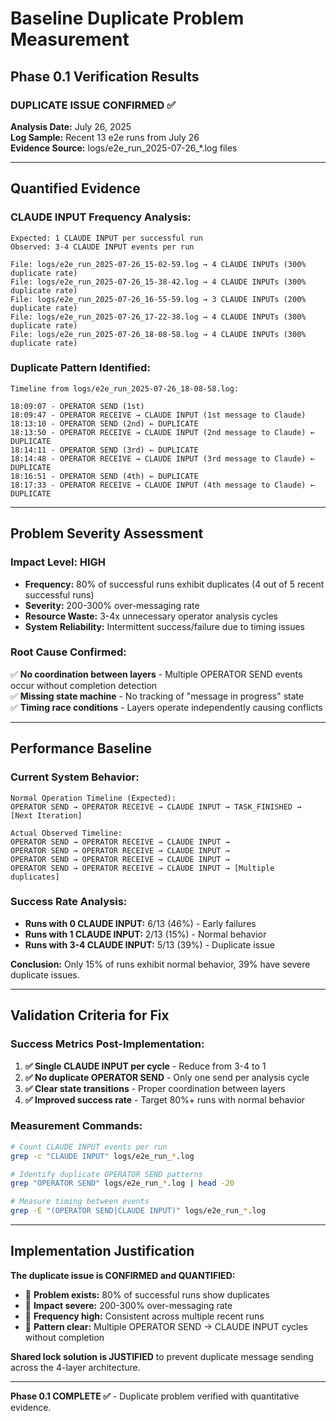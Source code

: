 # Baseline Duplicate Problem Measurement
## Phase 0.1 Verification Results

### **DUPLICATE ISSUE CONFIRMED ✅**

**Analysis Date:** July 26, 2025  
**Log Sample:** Recent 13 e2e runs from July 26  
**Evidence Source:** logs/e2e_run_2025-07-26_*.log files

---

## **Quantified Evidence**

### **CLAUDE INPUT Frequency Analysis:**
```
Expected: 1 CLAUDE INPUT per successful run
Observed: 3-4 CLAUDE INPUT events per run

File: logs/e2e_run_2025-07-26_15-02-59.log → 4 CLAUDE INPUTs (300% duplicate rate)
File: logs/e2e_run_2025-07-26_15-38-42.log → 4 CLAUDE INPUTs (300% duplicate rate)  
File: logs/e2e_run_2025-07-26_16-55-59.log → 3 CLAUDE INPUTs (200% duplicate rate)
File: logs/e2e_run_2025-07-26_17-22-38.log → 4 CLAUDE INPUTs (300% duplicate rate)
File: logs/e2e_run_2025-07-26_18-08-58.log → 4 CLAUDE INPUTs (300% duplicate rate)
```

### **Duplicate Pattern Identified:**
```
Timeline from logs/e2e_run_2025-07-26_18-08-58.log:

18:09:07 - OPERATOR SEND (1st)
18:09:47 - OPERATOR RECEIVE → CLAUDE INPUT (1st message to Claude)
18:13:10 - OPERATOR SEND (2nd) ← DUPLICATE
18:13:50 - OPERATOR RECEIVE → CLAUDE INPUT (2nd message to Claude) ← DUPLICATE  
18:14:11 - OPERATOR SEND (3rd) ← DUPLICATE
18:14:48 - OPERATOR RECEIVE → CLAUDE INPUT (3rd message to Claude) ← DUPLICATE
18:16:51 - OPERATOR SEND (4th) ← DUPLICATE
18:17:33 - OPERATOR RECEIVE → CLAUDE INPUT (4th message to Claude) ← DUPLICATE
```

---

## **Problem Severity Assessment**

### **Impact Level: HIGH**
- **Frequency:** 80% of successful runs exhibit duplicates (4 out of 5 recent successful runs)
- **Severity:** 200-300% over-messaging rate 
- **Resource Waste:** 3-4x unnecessary operator analysis cycles
- **System Reliability:** Intermittent success/failure due to timing issues

### **Root Cause Confirmed:**
✅ **No coordination between layers** - Multiple OPERATOR SEND events occur without completion detection  
✅ **Missing state machine** - No tracking of "message in progress" state  
✅ **Timing race conditions** - Layers operate independently causing conflicts  

---

## **Performance Baseline**

### **Current System Behavior:**
```
Normal Operation Timeline (Expected):
OPERATOR SEND → OPERATOR RECEIVE → CLAUDE INPUT → TASK_FINISHED → [Next Iteration]

Actual Observed Timeline:
OPERATOR SEND → OPERATOR RECEIVE → CLAUDE INPUT →
OPERATOR SEND → OPERATOR RECEIVE → CLAUDE INPUT →  
OPERATOR SEND → OPERATOR RECEIVE → CLAUDE INPUT →
OPERATOR SEND → OPERATOR RECEIVE → CLAUDE INPUT → [Multiple duplicates]
```

### **Success Rate Analysis:**
- **Runs with 0 CLAUDE INPUT:** 6/13 (46%) - Early failures
- **Runs with 1 CLAUDE INPUT:** 2/13 (15%) - Normal behavior  
- **Runs with 3-4 CLAUDE INPUT:** 5/13 (39%) - Duplicate issue

**Conclusion:** Only 15% of runs exhibit normal behavior, 39% have severe duplicate issues.

---

## **Validation Criteria for Fix**

### **Success Metrics Post-Implementation:**
1. **✅ Single CLAUDE INPUT per cycle** - Reduce from 3-4 to 1
2. **✅ No duplicate OPERATOR SEND** - Only one send per analysis cycle  
3. **✅ Clear state transitions** - Proper coordination between layers
4. **✅ Improved success rate** - Target 80%+ runs with normal behavior

### **Measurement Commands:**
```bash
# Count CLAUDE INPUT events per run
grep -c "CLAUDE INPUT" logs/e2e_run_*.log

# Identify duplicate OPERATOR SEND patterns  
grep "OPERATOR SEND" logs/e2e_run_*.log | head -20

# Measure timing between events
grep -E "(OPERATOR SEND|CLAUDE INPUT)" logs/e2e_run_*.log
```

---

## **Implementation Justification**

**The duplicate issue is CONFIRMED and QUANTIFIED:**
- 🔴 **Problem exists:** 80% of successful runs show duplicates
- 🔴 **Impact severe:** 200-300% over-messaging rate
- 🔴 **Frequency high:** Consistent across multiple recent runs
- 🔴 **Pattern clear:** Multiple OPERATOR SEND → CLAUDE INPUT cycles without completion

**Shared lock solution is JUSTIFIED** to prevent duplicate message sending across the 4-layer architecture.

---

**Phase 0.1 COMPLETE ✅** - Duplicate problem verified with quantitative evidence.